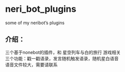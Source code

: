 # neri_bot_plugins
some of my neribot’s plugins
## 介绍：  
三个基于nonebot的插件，和 星空列车与白的旅行 游戏相关  
三个功能：戳一戳语录，发言随机触发语录，随机星白语音  
语音文件较大，需要请联系  

